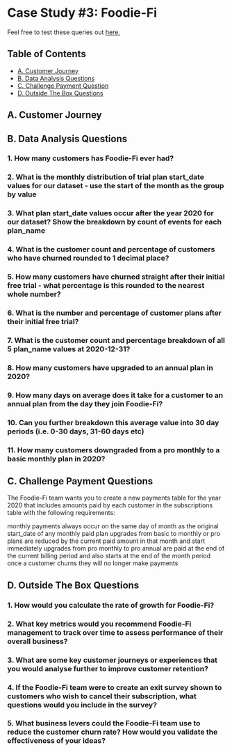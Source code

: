 # Case Study #3: Foodie-Fi
Feel free to test these queries out [here.](https://www.db-fiddle.com/f/rHJhRrXy5hbVBNJ6F6b9gJ/16)

## Table of Contents
- [A. Customer Journey](#a-customer-journey)
- [B. Data Analysis Questions](#b-data-analysis-questions)
- [C. Challenge Payment Question](#c-challenge-payment-questions)
- [D. Outside The Box Questions](#d-outside-the-box-questions)

## A. Customer Journey

## B. Data Analysis Questions
### 1. How many customers has Foodie-Fi ever had?

### 2. What is the monthly distribution of trial plan start_date values for our dataset - use the start of the month as the group by value

### 3. What plan start_date values occur after the year 2020 for our dataset? Show the breakdown by count of events for each plan_name

### 4. What is the customer count and percentage of customers who have churned rounded to 1 decimal place?

### 5. How many customers have churned straight after their initial free trial - what percentage is this rounded to the nearest whole number?

### 6. What is the number and percentage of customer plans after their initial free trial?

### 7. What is the customer count and percentage breakdown of all 5 plan_name values at 2020-12-31?

### 8. How many customers have upgraded to an annual plan in 2020?

### 9. How many days on average does it take for a customer to an annual plan from the day they join Foodie-Fi?

### 10. Can you further breakdown this average value into 30 day periods (i.e. 0-30 days, 31-60 days etc)

### 11. How many customers downgraded from a pro monthly to a basic monthly plan in 2020?


## C. Challenge Payment Questions
The Foodie-Fi team wants you to create a new payments table for the year 2020 that includes amounts paid by each customer in the subscriptions table with the following requirements:

monthly payments always occur on the same day of month as the original start_date of any monthly paid plan
upgrades from basic to monthly or pro plans are reduced by the current paid amount in that month and start immediately
upgrades from pro monthly to pro annual are paid at the end of the current billing period and also starts at the end of the month period
once a customer churns they will no longer make payments


## D. Outside The Box Questions
### 1. How would you calculate the rate of growth for Foodie-Fi?

### 2. What key metrics would you recommend Foodie-Fi management to track over time to assess performance of their overall business?

### 3. What are some key customer journeys or experiences that you would analyse further to improve customer retention?

### 4. If the Foodie-Fi team were to create an exit survey shown to customers who wish to cancel their subscription, what questions would you include in the survey?

### 5. What business levers could the Foodie-Fi team use to reduce the customer churn rate? How would you validate the effectiveness of your ideas?
